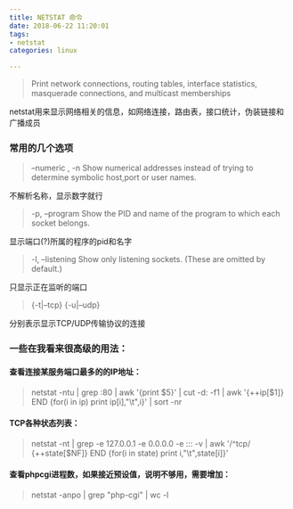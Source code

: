 ```yaml
---
title: NETSTAT 命令
date: 2018-06-22 11:20:01
tags:
- netstat
categories: linux

---
```


> Print network connections, routing tables, interface statistics,
> masquerade connections, and multicast memberships

netstat用来显示网络相关的信息，如网络连接，路由表，接口统计，伪装链接和广播成员
<!-- more -->
 

### 常用的几个选项

> –numeric , -n Show numerical addresses instead of trying to determine
> symbolic host,port or user names.

不解析名称，显示数字就行

 

> -p, –program Show the PID and name of the program to which each socket belongs.

显示端口(?)所属的程序的pid和名字

 

> -l, –listening Show only listening sockets. (These are omitted by default.)

只显示正在监听的端口

 

> {-t|–tcp} {-u|–udp}

分别表示显示TCP/UDP传输协议的连接

 

### 一些在我看来很高级的用法：

#### 查看连接某服务端口最多的的IP地址：

> netstat -ntu | grep :80 | awk '{print $5}' | cut -d: -f1 | awk
> '{++ip[$1]} END {for(i in ip) print ip[i],"\t",i}' | sort -nr

#### TCP各种状态列表：

> netstat -nt | grep -e 127.0.0.1 -e 0.0.0.0 -e ::: -v | awk '/^tcp/
> {++state[$NF]} END {for(i in state) print i,"\t",state[i]}'

#### 查看phpcgi进程数，如果接近预设值，说明不够用，需要增加：

> netstat -anpo | grep "php-cgi" | wc -l
